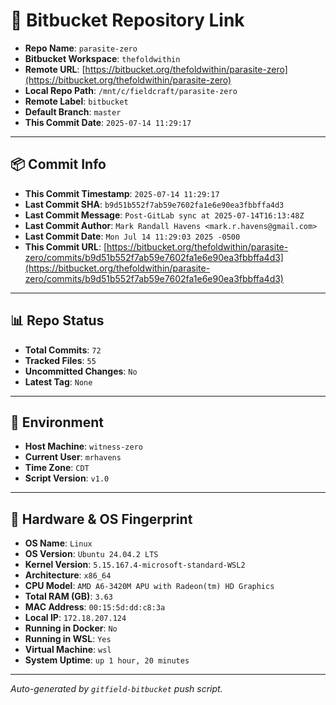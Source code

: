 # 🔗 Bitbucket Repository Link

- **Repo Name**: `parasite-zero`
- **Bitbucket Workspace**: `thefoldwithin`
- **Remote URL**: [https://bitbucket.org/thefoldwithin/parasite-zero](https://bitbucket.org/thefoldwithin/parasite-zero)
- **Local Repo Path**: `/mnt/c/fieldcraft/parasite-zero`
- **Remote Label**: `bitbucket`
- **Default Branch**: `master`
- **This Commit Date**: `2025-07-14 11:29:17`

---

## 📦 Commit Info

- **This Commit Timestamp**: `2025-07-14 11:29:17`
- **Last Commit SHA**: `b9d51b552f7ab59e7602fa1e6e90ea3fbbffa4d3`
- **Last Commit Message**: `Post-GitLab sync at 2025-07-14T16:13:48Z`
- **Last Commit Author**: `Mark Randall Havens <mark.r.havens@gmail.com>`
- **Last Commit Date**: `Mon Jul 14 11:29:03 2025 -0500`
- **This Commit URL**: [https://bitbucket.org/thefoldwithin/parasite-zero/commits/b9d51b552f7ab59e7602fa1e6e90ea3fbbffa4d3](https://bitbucket.org/thefoldwithin/parasite-zero/commits/b9d51b552f7ab59e7602fa1e6e90ea3fbbffa4d3)

---

## 📊 Repo Status

- **Total Commits**: `72`
- **Tracked Files**: `55`
- **Uncommitted Changes**: `No`
- **Latest Tag**: `None`

---

## 🧭 Environment

- **Host Machine**: `witness-zero`
- **Current User**: `mrhavens`
- **Time Zone**: `CDT`
- **Script Version**: `v1.0`

---

## 🧬 Hardware & OS Fingerprint

- **OS Name**: `Linux`
- **OS Version**: `Ubuntu 24.04.2 LTS`
- **Kernel Version**: `5.15.167.4-microsoft-standard-WSL2`
- **Architecture**: `x86_64`
- **CPU Model**: `AMD A6-3420M APU with Radeon(tm) HD Graphics`
- **Total RAM (GB)**: `3.63`
- **MAC Address**: `00:15:5d:dd:c8:3a`
- **Local IP**: `172.18.207.124`
- **Running in Docker**: `No`
- **Running in WSL**: `Yes`
- **Virtual Machine**: `wsl`
- **System Uptime**: `up 1 hour, 20 minutes`

---

_Auto-generated by `gitfield-bitbucket` push script._
